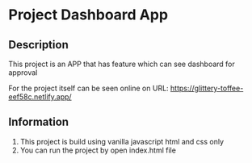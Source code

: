 # Project Dashboard App

## Description

This project is an APP that has feature which can see dashboard for approval

For the project itself can be seen online on URL: https://glittery-toffee-eef58c.netlify.app/

## Information
1. This project is build using vanilla javascript html and css only
2. You can run the project by open index.html file

